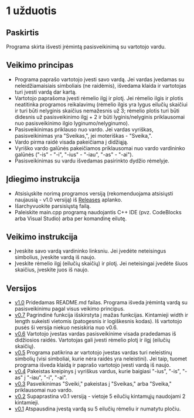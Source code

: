 # 1 užduotis #

## Paskirtis ##
Programa skirta išvesti įrėmintą pasisveikinimą su vartotojo vardu.

## Veikimo principas ##
* Programa paprašo vartotojo įvesti savo vardą. Jei vardas įvedamas su neleidžiamaisiais simboliais (ne raidėmis), išvedama klaida ir vartotojas turi įvesti vardą dar kartą.
* Vartotojo paprašoma įvesti rėmelio ilgį ir plotį. Jei rėmelio ilgis ir plotis neatitinka programos reikalavimų (rėmelio ilgis yra lygus eilučių skaičiui ir turi būti nelyginis skaičius nemažesnis už 3; rėmelio plotis turi būti didesnis už pasisveikinimo ilgį + 2 ir būti lyginis/nelyginis priklausomai nuo pasisveikinimo ilgio lyginumo/nelyginumo).
* Pasisveikinimas priklauso nuo vardo. Jei vardas vyriškas, pasisveikinimas yra "Sveikas,", jei moteriškas - "Sveika,".
* Vardo pirma raidė visada pakeičiama į didžiąją.
* Vyriško vardo galūnės pakeičiamos priklausomai nuo vardo vardininko galūnės ("-is" - "-i", "-ius" - "-iau", "-as" - "-ai").
* Pasisveikinimas su vardu išvedamas pasirinkto dydžio rėmelyje.


## Įdiegimo instrukcija ##
* Atsisiųskite norimą programos versiją (rekomenduojama atsisiųsti naujausią - v1.0 versiją) iš [Releases](https://github.com/aistestonciute/1_uzd/releases) aplanko.
* Išarchyvuokite parsisiųstą failą.
* Paleiskite main.cpp programą naudojantis C++ IDE (pvz. CodeBlocks arba Visual Studio) arba per komandinę eilutę.

## Veikimo instrukcija ##
* Įveskite savo vardą vardininko linksniu. Jei įvedėte neteisingus simbolius, įveskite vardą iš naujo.
* Įveskite rėmelio ilgį (eilučių skaičių) ir plotį. Jei neteisingai įvedėte šiuos skaičius, įveskite juos iš naujo.

## Versijos ##

* [v1.0](https://github.com/aistestonciute/1_uzd/releases/tag/v1.0) Pridedamas README.md failas. Programa išveda įrėmintą vardą su pasisveikinimu pagal visus veikimo principus.
* [v0.7](https://github.com/aistestonciute/1_uzd/releases/tag/v0.7) Pagrindinė funkcija išskirstyta į mažas funkcijas. Kintamieji width ir length sukeisti vietomis (patogesnis ir logiškesnis kodas). Iš vartotojo pusės ši versija niekuo nesiskiria nuo v0.6.
* [v0.6](https://github.com/aistestonciute/1_uzd/releases/tag/v0.6) Vartotojo įvestas vardas pasisveikinime visada pradedamas iš didžiosios raidės. Vartotojas gali įvesti rėmelio plotį ir ilgį (eilučių skaičių).
* [v0.5](https://github.com/aistestonciute/1_uzd/releases/tag/v0.5) Programa patikrina ar vartotojo įvestas vardas turi neleistinų simbolių (visi simboliai, kurie nėra raidės yra neleistini). Jei taip, tuomet programa išveda klaidą ir paprašo vartotojo įvesti vardą iš naujo.
* [v0.4](https://github.com/aistestonciute/1_uzd/releases/tag/v0.4) Pakeistas kreipinys į vyriškus vardus, kurie baigiasi "-ius", "-is", "-as" į "-iau", "-i", "-ai".
* [v0.3](https://github.com/aistestonciute/1_uzd/releases/tag/v0.3) Pasveikinimas "Sveiki," pakeistas į "Sveikas," arba "Sveika," priklausomai nuo vardo.
* [v0.2](https://github.com/aistestonciute/1_uzd/releases/tag/v0.2) Supaprastina v0.1 versiją - vietoje 5 eilučių kintamųjų naudojami 2 kintamieji.
* [v0.1](https://github.com/aistestonciute/1_uzd/releases/tag/v0.1) Atspausdina įvestą vardą su 5 eilučių rėmeliu ir numatytu pločiu.

